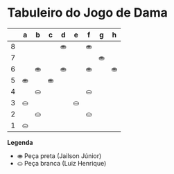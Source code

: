 # Tabuleiro do Jogo de Dama

|   | a | b | c | d | e | f | g | h |
|---|---|---|---|---|---|---|---|---|
| 8 |   |   |   | ⛂ |   | ⛂|   |   |
| 7 |   |   |   |   |   |   | ⛂ |   |
| 6 |   | ⛂ |   | ⛂ |  | ⛂ |    | ⛂ |
| 5 | ⛂ |   | ⛂ |   |   |   |  |   |
| 4 |   | ⛀ |   |   |   | ⛀ | |  |
| 3 | ⛀ |   |   |   | ⛀ |   |  |    |
| 2 |   | ⛀ |   |   |   | ⛀ |  |   |
| 1 | ⛀ |   |   |   |   |   |   |   |

**Legenda**

- ⛂ Peça preta (Jailson Júnior)
- ⛀ Peça branca (Luiz Henrique)
